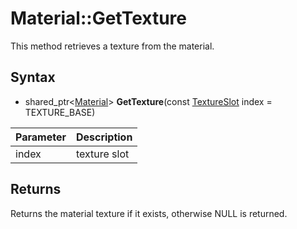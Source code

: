 # Material::GetTexture

This method retrieves a texture from the material.

## Syntax

- shared_ptr<[Material](Material.md)> **GetTexture**(const [TextureSlot](Constants.md#TextureSlot) index = TEXTURE_BASE)

| Parameter | Description |
|----|----|
| index | texture slot |

## Returns

Returns the material texture if it exists, otherwise NULL is returned.
